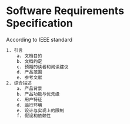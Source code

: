 # Software Requirements Specification

According to IEEE standard

```txt
1. 引言
    a. 文档目的
    b. 文档约定
    c. 预期的读者和阅读建议
    d. 产品范围
    e. 参考文献
2. 综合描述
    a. 产品背景
    b. 产品功能与优先级
    c. 用户特征
    d. 运行环境
    e. 设计与实现上的限制
    f. 假设和依赖性
```